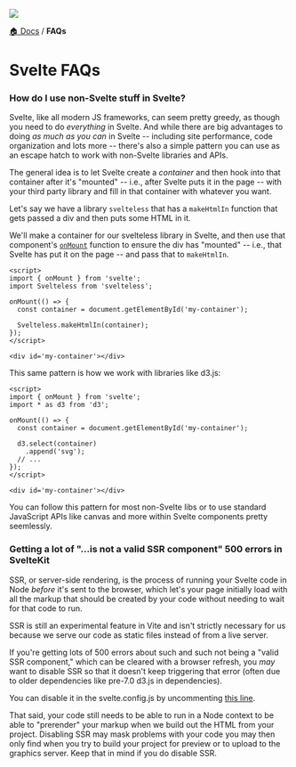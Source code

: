 ![](https://graphics.thomsonreuters.com/style-assets/images/logos/reuters-graphics-logo/svg/graphics-logo-color-dark.svg)

[🏠 Docs](https://github.com/reuters-graphics/bluprint_graphics-kit/blob/master/docs/developers/README.md) / **FAQs**

# Svelte FAQs


### How do I use non-Svelte stuff in Svelte?

Svelte, like all modern JS frameworks, can seem pretty greedy, as though you need to do _everything_ in Svelte. And while there are big advantages to doing _as much as you can_ in Svelte -- including site performance, code organization and lots more -- there's also a simple pattern you can use as an escape hatch to work with non-Svelte libraries and APIs.

The general idea is to let Svelte create a _container_ and then hook into that container after it's "mounted" -- i.e., after Svelte puts it in the page -- with your third party library and fill in that container with whatever you want.

Let's say we have a library `svelteless` that has a `makeHtmlIn` function that gets passed a div and then puts some HTML in it.

We'll make a container for our svelteless library in Svelte, and then use that component's [`onMount`](https://svelte.dev/tutorial/onmount) function to ensure the div has "mounted" -- i.e., that Svelte has put it on the page -- and pass that to `makeHtmlIn`.

```svelte
<script>
import { onMount } from 'svelte';
import Svelteless from 'svelteless';

onMount(() => {
  const container = document.getElementById('my-container');
  
  Svelteless.makeHtmlIn(container);
});
</script>

<div id='my-container'></div>
```

This same pattern is how we work with libraries like d3.js:

```svelte
<script>
import { onMount } from 'svelte';
import * as d3 from 'd3';

onMount(() => {
  const container = document.getElementById('my-container');
  
  d3.select(container)
    .append('svg');
  // ...
});
</script>

<div id='my-container'></div>
```

You can follow this pattern for most non-Svelte libs or to use standard JavaScript APIs like canvas and more within Svelte components pretty seemlessly.

### Getting a lot of "...is not a valid SSR component" 500 errors in SvelteKit

SSR, or server-side rendering, is the process of running your Svelte code in Node _before_ it's sent to the browser, which let's your page initially load with all the markup that should be created by your code without needing to wait for that code to run.

SSR is still an experimental feature in Vite and isn't strictly necessary for us because we serve our code as static files instead of from a live server.

If you're getting lots of 500 errors about such and such not being a "valid SSR component," which can be cleared with a browser refresh, you _may_ want to disable SSR so that it doesn't keep triggering that error (often due to older dependencies like pre-7.0 d3.js in dependencies).

You can disable it in the svelte.config.js by uncommenting [this line](https://github.com/reuters-graphics/bluprint_graphics-kit/blob/master/svelte.config.js#L42).

That said, your code still needs to be able to run in a Node context to be able to "prerender" your markup when we build out the HTML from your project. Disabling SSR may mask problems with your code you may then only find when you try to build your project for preview or to upload to the graphics server. Keep that in mind if you do disable SSR.

